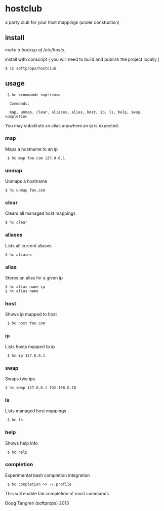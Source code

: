 # hostclub

a party club for your host mappings (under constuction)

## install

_make a backup of /etc/hosts_.

install with conscript ( you will need to build and publish the project locally )

    $ cs softprops/hostclub

## usage

     $ hc <command> <options>
     
      Commands:

      map, unmap, clear, aliases, alias, host, ip, ls, help, swap, completion 

You may substitute an alias anywhere an ip is expected.

### map 

Maps a hostname to an ip
   
     $ hc map foo.com 127.0.0.1

### unmap

Unmaps a hostname

    $ hc unmap foo.com

### clear

Clears all managed host mappings

    $ hc clear

### aliases

Lists all current aliases

    $ hc aliases

### alias

Stores an alias for a given ip

    $ hc alias name ip
    $ hc alias name

### host
    
Shows ip mapped to host

     $ hc host foo.com
      
### ip

Lists hosts mapped to ip

     $ hc ip 127.0.0.1

### swap

Swaps two ips.

    $ hc swap 127.0.0.1 192.168.0.10
      
### ls

Lists managed host mappings

     $ hc ls
      
### help

Shows help info

     $ hc help

### completion

Experimental bash completion integration

     $ hc completion >> ~/.profile

This will enable tab completion of most commands

Doug Tangren (softprops) 2013
